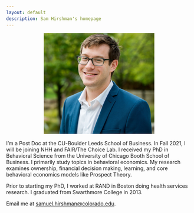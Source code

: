 ```yaml
---
layout: default
description: Sam Hirshman's homepage
---
```


<p align="center"><img src="public/sdh_headshot copy.jpg" alt="headshot" width="300" ></p>

I’m a Post Doc at the CU-Boulder Leeds School of Business. In Fall 2021, I will be joining NHH and FAIR/The Choice Lab. I received my PhD in Behavioral Science from the University of Chicago Booth School of Business. I primarily study topics in behavioral economics. My research examines ownership, financial decision making, learning, and core behavioral economics models like Prospect Theory. 

<p> Prior to starting my PhD, I worked at RAND in Boston doing health services research. I graduated from Swarthmore College in 2013. 

<p>
Email me at <a href="mailto:samuel.hirshman@colorado.edu">samuel.hirshman@colorado.edu</a>.

